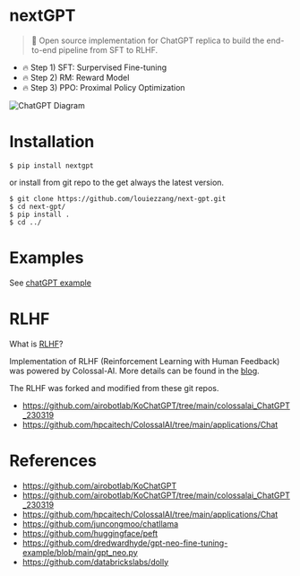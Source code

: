 # nextGPT
> 📢 Open source implementation for ChatGPT replica to build the end-to-end pipeline from SFT to RLHF.

- 🔥 Step 1) SFT: Surpervised Fine-tuning
- 🔥 Step 2) RM: Reward Model
- 🔥 Step 3) PPO: Proximal Policy Optimization

![ChatGPT Diagram](https://openaicom.imgix.net/cf717bdb-0c8c-428a-b82b-3c3add87a600/ChatGPT_Diagram.svg?fm=auto&auto=compress,format&fit=min&w=1919&h=1138)

# Installation
```
$ pip install nextgpt
```
or install from git repo to the get always the latest version.
```
$ git clone https://github.com/louiezzang/next-gpt.git
$ cd next-gpt/
$ pip install .
$ cd ../
```

# Examples
See [chatGPT example](https://github.com/louiezzang/next-gpt/blob/main/examples/chatgpt_example.ipynb)

# RLHF
What is [RLHF](https://gist.github.com/JoaoLages/c6f2dfd13d2484aa8bb0b2d567fbf093)?

Implementation of RLHF (Reinforcement Learning with Human Feedback) was powered by Colossal-AI. More details can be found in the [blog](https://www.hpc-ai.tech/blog/colossal-ai-chatgpt).

The RLHF was forked and modified from these git repos.
- https://github.com/airobotlab/KoChatGPT/tree/main/colossalai_ChatGPT_230319
- https://github.com/hpcaitech/ColossalAI/tree/main/applications/Chat

# References
- https://github.com/airobotlab/KoChatGPT
- https://github.com/airobotlab/KoChatGPT/tree/main/colossalai_ChatGPT_230319
- https://github.com/hpcaitech/ColossalAI/tree/main/applications/Chat
- https://github.com/juncongmoo/chatllama
- https://github.com/huggingface/peft
- https://github.com/dredwardhyde/gpt-neo-fine-tuning-example/blob/main/gpt_neo.py
- https://github.com/databrickslabs/dolly

